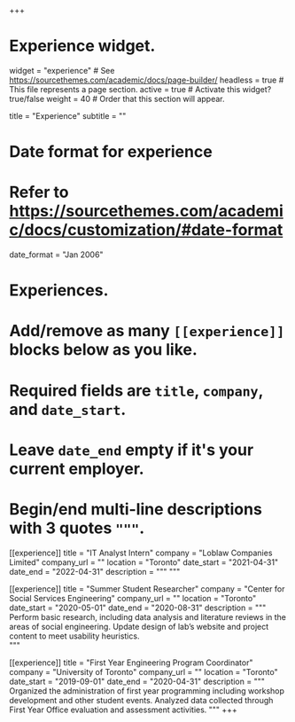 +++
# Experience widget.
widget = "experience"  # See https://sourcethemes.com/academic/docs/page-builder/
headless = true  # This file represents a page section.
active = true  # Activate this widget? true/false
weight = 40  # Order that this section will appear.

title = "Experience"
subtitle = ""

# Date format for experience
#   Refer to https://sourcethemes.com/academic/docs/customization/#date-format
date_format = "Jan 2006"

# Experiences.
#   Add/remove as many `[[experience]]` blocks below as you like.
#   Required fields are `title`, `company`, and `date_start`.
#   Leave `date_end` empty if it's your current employer.
#   Begin/end multi-line descriptions with 3 quotes `"""`.

[[experience]]
  title = "IT Analyst Intern"
  company = "Loblaw Companies Limited"
  company_url = ""
  location = "Toronto"
  date_start = "2021-04-31"
  date_end = "2022-04-31"
  description = """
  """
  
  [[experience]]
  title = "Summer Student Researcher"
  company = "Center for Social Services Engineering"
  company_url = ""
  location = "Toronto"
  date_start = "2020-05-01"
  date_end = "2020-08-31"
  description = """
  Perform basic research, including data analysis and literature reviews in the areas of social engineering. Update design of lab’s website and project content to meet usability heuristics.  
  """
  
  [[experience]]
  title = "First Year Engineering Program Coordinator"
  company = "University of Toronto"
  company_url = ""
  location = "Toronto"
  date_start = "2019-09-01"
  date_end = "2020-04-31"
  description = """
  Organized the administration of first year programming including workshop development and other student events. Analyzed data collected through First Year Office evaluation and assessment activities.
  """
+++

